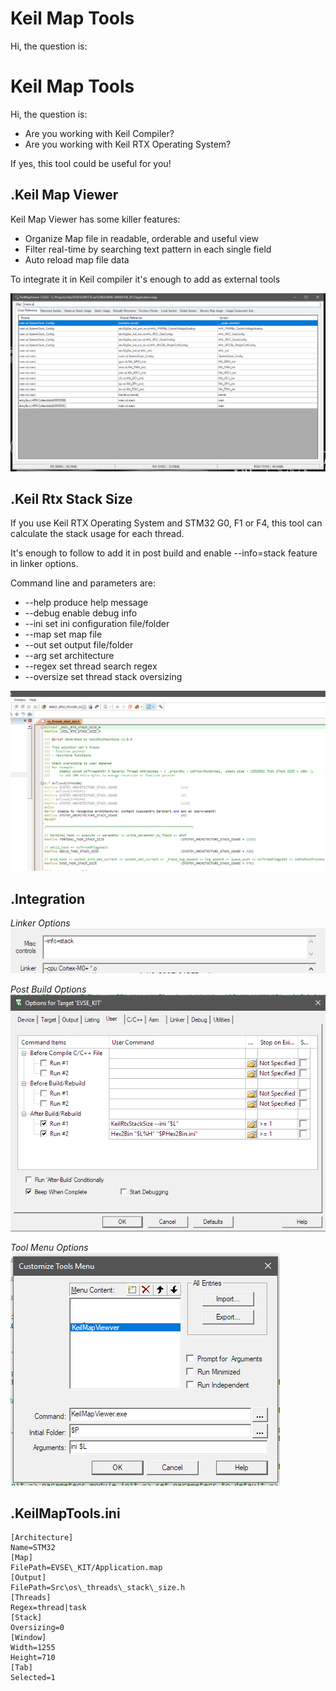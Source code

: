 # Keil Map Tools

Hi, the question is:
# Keil Map Tools

Hi, the question is:

- Are you working with Keil Compiler?
- Are you working with Keil RTX Operating System?

If yes, this tool could be useful for you!

## .Keil Map Viewer

Keil Map Viewer has some killer features:

- Organize Map file in readable, orderable and useful view
- Filter real-time by searching text pattern in each single field
- Auto reload map file data

To integrate it in Keil compiler it&#39;s enough to add as external tools

![](https://github.com/undici77/KeilMapTools/blob/master/Images/KeilMapViewer.png)

## .Keil Rtx Stack Size

If you use Keil RTX Operating System and STM32 G0, F1 or F4, this tool can calculate the stack usage for each thread.

It&#39;s enough to follow to add it in post build and enable --info=stack feature in linker options.

Command line and parameters are:

- --help produce help message
- --debug enable debug info
- --ini set ini configuration file/folder
- --map set map file
- --out set output file/folder
- --arg set architecture
- --regex set thread search regex
- --oversize set thread stack oversizing

![](https://github.com/undici77/KeilMapTools/blob/master/Images/KeilRtxStackSize.png)

## .Integration

*Linker Options*
![](https://github.com/undici77/KeilMapTools/blob/master/Images/KeilLinkerOptions.png)

*Post Build Options*
![](https://github.com/undici77/KeilMapTools/blob/master/Images/KeilProjectOptions.png)

*Tool Menu Options*
![](https://github.com/undici77/KeilMapTools/blob/master/Images/KeilExternalTools.png)

## .KeilMapTools.ini
```
[Architecture]
Name=STM32
[Map]
FilePath=EVSE\_KIT/Application.map
[Output]
FilePath=Src\os\_threads\_stack\_size.h
[Threads]
Regex=thread|task
[Stack]
Oversizing=0
[Window]
Width=1255
Height=710
[Tab]
Selected=1
```
